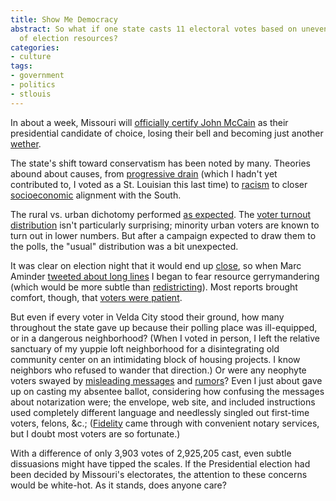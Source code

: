 ```yaml
---
title: Show Me Democracy
abstract: So what if one state casts 11 electoral votes based on uneven distribution
  of election resources?
categories:
- culture
tags:
- government
- politics
- stlouis
---
```


In about a week, Missouri will [officially certify John McCain][1] as their presidential candidate of choice, losing their bell and becoming just another [wether][2].


The state's shift toward conservatism has been noted by many.  Theories abound about causes, from [progressive drain][3] (which I hadn't yet contributed to, I voted as a St. Louisian this last time) to [racism][4] to closer [socioeconomic][5] alignment with the South.

The rural vs. urban dichotomy performed [as expected][6].  The [voter turnout distribution][7] isn't particularly surprising; minority urban voters are known to turn out in lower numbers.  But after a campaign expected to draw them to the polls, the "usual" distribution was a bit unexpected.

It was clear on election night that it would end up [close][8], so when Marc Aminder [tweeted about long lines][9] I began to fear resource gerrymandering (which would be more subtle than [redistricting][10]).  Most reports brought comfort, though, that [voters were patient][11].

But even if every voter in Velda City stood their ground, how many throughout the state gave up because their polling place was ill-equipped, or in a dangerous neighborhood?  (When I voted in person, I left the relative sanctuary of my yuppie loft neighborhood for a disintegrating old community center on an intimidating block of housing projects.  I know neighbors who refused to wander that direction.)  Or were any neophyte voters swayed by [misleading messages][12] and [rumors][13]?  Even I just about gave up on casting my absentee ballot, considering how confusing the messages about notarization were; the envelope, web site, and included instructions used completely different language and needlessly singled out first-time voters, felons, &c.;  ([Fidelity][14] came through with convenient notary services, but I doubt most voters are so fortunate.)

With a difference of only 3,903 votes of 2,925,205 cast, even subtle dissuasions might have tipped the scales.  If the Presidential election had been decided by Missouri's electorates, the attention to these concerns would be white-hot.  As it stands, does anyone care?

   [1]: http://news.yahoo.com/s/afp/20081119/ts_alt_afp/usvoteresultsmissouri_081119221754
   [2]: http://en.wiktionary.org/wiki/wether
   [3]: http://donklephant.com/2008/11/15/missouri-seriously-weve-gotta-talk/#comment-424957
   [4]: http://www.stlbeacon.org/issues_politics/election_analysis/why_did_nixon_win_so_many_votes_while_obama_seems_to_have_narrowly_lost
   [5]: http://www.dailyyonder.com/wal-mart-starbucks-red-blue
   [6]: http://www.sos.mo.gov/enrmaps/20081104/pres_map.asp?oTypeID=1
   [7]: http://www.sos.mo.gov/enrmaps/20081104/default.asp
   [8]: http://www.nopaper.net/2008/11/05/on-wasted-votes.html
   [9]: https://twitter.com/marcambinder/status/990050509
   [10]: http://elections.gmu.edu/Redistricting.html
   [11]: http://preview.stltoday.com/stltoday/news/stories.nsf/0/467d0cd2aa0ece23862574f700416720
   [12]: http://ozarksfirst.com/content/fulltext/?cid=78561
   [13]: http://suburbanjournals.stltoday.com/articles/2008/10/04/jefferson/news/sj2tn20081004-1005ndj-elect0.txt.txt
   [14]: http://www.fidelity.com/
